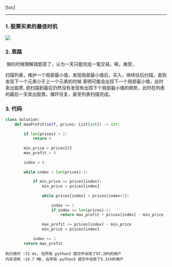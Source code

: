 [toc]

---

### 1. 股票买卖的最佳时机

![](https://i.loli.net/2019/11/22/WKnkygspBivxM1F.jpg)

### 2. 思路

​			做的时候理解错题意了，认为一天只能完成一笔交易。唉，难受，

​			扫描列表，维护一个局部最小值，发现局部最小值后，买入，继续往后扫描，直到发现下一个元素小于上一个元素的时候 表明可能会出现下一个局部最小值，此时卖出股票, 若扫描到最后仍然没有发现有出现下个局部最小值的趋势，此时在列表的最后一天卖出股票。循环往复，直至列表扫描完成。

### 3. 代码

```python
class Solution:
    def maxProfit(self, prices: List[int]) -> int:
        
        if len(prices) < 2:
            return 0
        
        min_price = prices[0]
        max_profit = 0
        
        index = 0
        
        while index < len(prices)-1:
            
            if min_price >= prices[index]:
                min_price = prices[index]
                
                while prices[index] < prices[index+1]:
                    
                    index += 1
                    if index == len(prices)-1:
                        return max_profit + prices[index] - min_price
                    
                max_profit += prices[index] - min_price
                min_price = prices[index]
                
            index += 1
        return max_profit
```

```
执行用时 :72 ms, 在所有 python3 提交中击败了97.20%的用户
内存消耗 :14.7 MB, 在所有 python3 提交中击败了5.31%的用户
```

